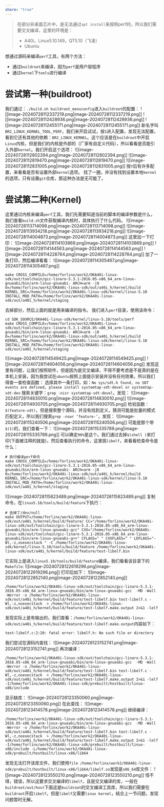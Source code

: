 ```yaml
---
share: "true"
---
```

> 在部分非桌面芯片中，是无法通过`apt install`来按照perf的，所以我们需要交叉编译，这里的环境是：
> + A40i，Linux5.10.149，QT5.10（飞凌）
> + Ubuntu

想通过源码来编译`perf`工具，有两个方法：
+ 通过`buildroot`来编译，因为`perf`是用户层程序
+ 通过`kernel`下`tools`进行编译
# 尝试第一种(buildroot)
我们通过：`./build.sh buildroot_menuconfig`进入`buildroot`的配置：
![[image-20240728112337219.png|image-20240728112337219.png]]
![[image-20240728112428936.png|image-20240728112428936.png]]
![[image-20240728112455171.png|image-20240728112455171.png]]
新名字叫`BR2_LINUX_KERNEL_TOOL_PERF`，我们来开启试试，按`1`进入配置，发现无法配置，看到它还有其他的依赖：`BR2_LINUX_KERNEL`。这个应该是在`buildroot`中开启`Linux`内核，但是我们的内核是外部的（厂家有自定义代码），所以看看是否能引入外部`kernel`。我们开启这个选项：
![[image-20240728112802394.png|image-20240728112802394.png]]
![[image-20240728112819470.png|image-20240728112819470.png]]
![[image-20240728112831005.png|image-20240728112831005.png]]
按`Y`后有许多配置，来看看是否有设置外部`kernel`选项。
找了一圈，并没有找到设置本地`kernel`的选项，只有设置`git`仓库，那这种办法是无可能了。

# 尝试第二种(Kernel)
这里通过内核来编译`perf`工具，我们先需要知道当前的脚本的编译参数是什么，我们查看`build.sh`文件获取编译内核时，具体执行了什么代码。
![[image-20240728113714098.png|image-20240728113714098.png]]
![[image-20240728113934218.png|image-20240728113934218.png]]
![[image-20240728114004873.png|image-20240728114004873.png]]
这里加一下打印：
![[image-20240728114103869.png|image-20240728114103869.png]]
![[image-20240728114144563.png|image-20240728114144563.png]]
![[image-20240728114228764.png|image-20240728114228764.png]]
加了一条打印，然后编译看看：
![[image-20240728114305467.png|image-20240728114305467.png]]
```shell
make CROSS_COMPILE=/home/forlinx/work2/OKA40i-linux-sdk/out/toolchain/gcc-linaro-5.3.1-2016.05-x86_64_arm-linux-gnueabi/bin/arm-linux-gnueabi- ARCH=arm -j8 O=/home/forlinx/work2/OKA40i-linux-sdk/out/a40i_h/kernel/build KERNEL_SRC=/home/forlinx/work2/OKA40i-linux-sdk/kernel/linux-5.10 INSTALL_MOD_PATH=/home/forlinx/work2/OKA40i-linux-sdk/out/a40i_h/kernel/staging
```
去掉部分，然后上面的就是用来编译的指令。
我们进入`perf`目录，使用该命令：
```shell
cd SDK_SOURCE/OKA40i-linux-sdk/kernel/linux-5.10/tools/perf
make CROSS_COMPILE=/home/forlinx/work2/OKA40i-linux-sdk/out/toolchain/gcc-linaro-5.3.1-2016.05-x86_64_arm-linux-gnueabi/bin/arm-linux-gnueabi- ARCH=arm -j8 O=/home/forlinx/work2/OKA40i-linux-sdk/out/a40i_h/kernel/build KERNEL_SRC=/home/forlinx/work2/OKA40i-linux-sdk/kernel/linux-5.10 INSTALL_MOD_PATH=/home/forlinx/work2/OKA40i-linux-sdk/out/a40i_h/kernel/staging
```
![[image-20240728114549425.png|image-20240728114549425.png]]
![[image-20240728114604056.png|image-20240728114604056.png]]
发现这里有问题，让我们按照软件，但是因为是交叉编译，不得不要考虑是不是真的是在本机上安装，因为我尝试在`ubuntu`按照上面提示安装并没有任何效果。所以我们得查一查检查函数：
选择其中一条打印，如：`No sys/sdt.h found, no SDT events are defined, please install systemtap-sdt-devel or systemtap-sdt-dev`
搜索关键字：`grep -nisr systemtap-sdt-devel`，发现：
![[image-20240728114830010.png|image-20240728114830010.png]]
![[image-20240728114930705.png|image-20240728114930705.png]]
检验函数：`$(feature-sdt)`，但是搜索整个源码，并没有找到定义，猜测可能是批量的模式匹配定义，所以我们搜索`grep -nswr ‘feature-’`，发现：
![[image-20240728115240506.png|image-20240728115240506.png]]
可能是那个带`$(1)`的，我们查看一下：
![[image-20240728115335789.png|image-20240728115335789.png]]
可以确定`90%`是这个。我们通过去掉`$(shell )`来打印(下面被注释的就是)，然后查看执行的命令，这里挑`libelf`，来看看检查命令是什么：
```shell
# 执行编译perf命令
make CROSS_COMPILE=/home/forlinx/work2/OKA40i-linux-sdk/out/toolchain/gcc-linaro-5.3.1-2016.05-x86_64_arm-linux-gnueabi/bin/arm-linux-gnueabi- ARCH=arm -j8 O=/home/forlinx/work2/OKA40i-linux-sdk/out/a40i_h/kernel/build KERNEL_SRC=/home/forlinx/work2/OKA40i-linux-sdk/kernel/linux-5.10 INSTALL_MOD_PATH=/home/forlinx/work2/OKA40i-linux-sdk/out/a40i_h/kernel/staging
```
![[image-20240728115823489.png|image-20240728115823489.png]]
复制命令，在`linux5.10/tools/build/feature`下执行：
```shell
# 去掉了/dev/null
make OUTPUT=/home/forlinx/work2/OKA40i-linux-sdk/out/a40i_h/kernel/build/feature/ CC="/home/forlinx/work2/OKA40i-linux-sdk/out/toolchain/gcc-linaro-5.3.1-2016.05-x86_64_arm-linux-gnueabi/bin/arm-linux-gnueabi-gcc" CXX="/home/forlinx/work2/OKA40i-linux-sdk/out/toolchain/gcc-linaro-5.3.1-2016.05-x86_64_arm-linux-gnueabi/bin/arm-linux-gnueabi-g++" CFLAGS=" " CXXFLAGS=" " LDFLAGS="-Wl,-z,noexecstack " -C /home/forlinx/work2/OKA40i-linux-sdk/kernel/linux-5.10/tools/build/feature /home/forlinx/work2/OKA40i-linux-sdk/out/a40i_h/kernel/build/feature/test-libelf.bin
```
它实际上是进入``linux5.10/tools/build/feature``编译，我们看看该目录下的`Makefile`:
![[image-20240728122619296.png|image-20240728122619296.png]]
打印后如下：
![[image-20240728122852140.png|image-20240728122852140.png]]
```shell
/home/forlinx/work2/OKA40i-linux-sdk/out/toolchain/gcc-linaro-5.3.1-2016.05-x86_64_arm-linux-gnueabi/bin/arm-linux-gnueabi-gcc  -MD -Wall -Werror -o /home/forlinx/work2/OKA40i-linux-sdk/out/a40i_h/kernel/build/feature/test-libelf.bin test-libelf.c -Wl,-z,noexecstack  > /home/forlinx/work2/OKA40i-linux-sdk/out/a40i_h/kernel/build/feature/test-libelf.make.output 2>&1 -lelf
```
发现实际上是有输出的，我们查看：`/home/forlinx/work2/OKA40i-linux-sdk/out/a40i_h/kernel/build/feature/test-libelf.make.output`内容如下：
```shell
test-libelf.c:2:20: fatal error: libelf.h: No such file or directory
```
我们尝试在源码内查找：
![[image-20240728123152741.png|image-20240728123152741.png]]
再次编译：
```shell
/home/forlinx/work2/OKA40i-linux-sdk/out/toolchain/gcc-linaro-5.3.1-2016.05-x86_64_arm-linux-gnueabi/bin/arm-linux-gnueabi-gcc  -MD -Wall -Werror -o /home/forlinx/work2/OKA40i-linux-sdk/out/a40i_h/kernel/build/feature/test-libelf.bin test-libelf.c -Wl,-z,noexecstack  > /home/forlinx/work2/OKA40i-linux-sdk/out/a40i_h/kernel/build/feature/test-libelf.make.output 2>&1 -lelf -I/home/forlinx/work2/OKA40i-linux-sdk/prebuilt/hostbuilt/linux-x86/include
```
显示缺库：
![[image-20240728123350060.png|image-20240728123350060.png]]
在此查找：
![[image-20240728123414578.png|image-20240728123414578.png]]
继续编译：
```shell
/home/forlinx/work2/OKA40i-linux-sdk/out/toolchain/gcc-linaro-5.3.1-2016.05-x86_64_arm-linux-gnueabi/bin/arm-linux-gnueabi-gcc  -MD -Wall -Werror -o /home/forlinx/work2/OKA40i-linux-sdk/out/a40i_h/kernel/build/feature/test-libelf.bin test-libelf.c -Wl,-z,noexecstack  > /home/forlinx/work2/OKA40i-linux-sdk/out/a40i_h/kernel/build/feature/test-libelf.make.output 2>&1 -lelf -I/home/forlinx/work2/OKA40i-linux-sdk/prebuilt/hostbuilt/linux-x86/include -L/home/forlinx/work2/OKA40i-linux-sdk/prebuilt/hostbuilt/linux-x86/lib64
```
发现无法打开该库文件，我们使用`file /home/forlinx/work2/OKA40i-linux-sdk/prebuilt/hostbuilt/linux-x86/lib64/libelf.so`发现是`x86_64`库文件：
![[image-20240728123550210.png|image-20240728123550210.png]]
怪不得，错误，所以这要求交叉编译的`libelf`，且是交叉编译的库，一般在`buildroot/out/host`下面这是`buildroot`的交叉编译工具库，所以我们需要在`buildroot`开启`libelf`，但是`libelf`又需要`linux kernel`，结合上一节问题，发现问题暂时无解。















